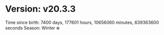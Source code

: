 # Version: v20.3.3
Time since birth: 7400 days, 177601 hours, 10656060 minutes, 639363600 seconds
Season: Winter ❄️
